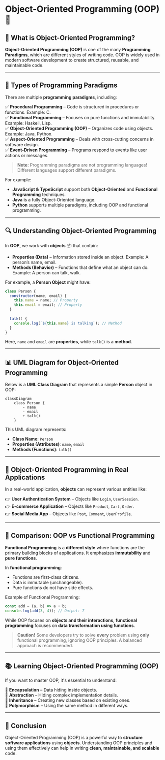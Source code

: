 #  **Object-Oriented Programming** (OOP) 🌟

## 📌 What is Object-Oriented Programming?

**Object-Oriented Programming (OOP)** is one of the many **Programming Paradigms**, which are different styles of writing code. OOP is widely used in modern software development to create structured, reusable, and maintainable code.

---

## 🏩 **Types of Programming Paradigms**

There are multiple **programming paradigms**, including:

✅ **Procedural Programming** – Code is structured in procedures or functions. Example: C.</br>
✅ **Functional Programming** – Focuses on pure functions and immutability. Example: Haskell, Lisp.</br>
✅ **Object-Oriented Programming (OOP)** – Organizes code using objects. Example: Java, Python.</br>
✅ **Aspect-Oriented Programming** – Deals with cross-cutting concerns in software design.</br>
✅ **Event-Driven Programming** – Programs respond to events like user actions or messages.</br>

> **Note:** Programming paradigms are not programming languages! Different languages support different paradigms.

For example:
- **JavaScript & TypeScript** support both **Object-Oriented** and **Functional Programming** techniques.
- **Java** is a fully Object-Oriented language.
- **Python** supports multiple paradigms, including OOP and functional programming.

---

## 🔍 **Understanding Object-Oriented Programming**

In **OOP**, we work with **objects** 📦 that contain:

- **Properties (Data)** – Information stored inside an object. Example: A person’s name, email.
- **Methods (Behavior)** – Functions that define what an object can do. Example: A person can talk, walk.

For example, a **Person Object** might have:

```javascript
class Person {
  constructor(name, email) {
    this.name = name; // Property
    this.email = email; // Property
  }
  
  talk() { 
    console.log(`${this.name} is talking`); // Method
  }
}
```

Here, `name` and `email` are **properties**, while `talk()` is a **method**.

---

## 📊 **UML Diagram for Object-Oriented Programming**

Below is a **UML Class Diagram** that represents a simple **Person** object in OOP:

```mermaid
classDiagram
    class Person {
        - name
        - email
        + talk()
    }
```

This UML diagram represents:
- **Class Name**: `Person`
- **Properties (Attributes)**: `name`, `email`
- **Methods (Functions)**: `talk()`

---

## 🔗 **Object-Oriented Programming in Real Applications**

In a real-world application, **objects** can represent various entities like:

👉 **User Authentication System** – Objects like `Login`, `UserSession`.</br>
👉 **E-commerce Application** – Objects like `Product`, `Cart`, `Order`.</br>
👉 **Social Media App** – Objects like `Post`, `Comment`, `UserProfile`.</br>

---

## 🔄 **Comparison: OOP vs Functional Programming**

**Functional Programming** is a **different style** where functions are the primary building blocks of applications. It emphasizes **immutability** and **pure functions**.

In **functional programming**:
- Functions are first-class citizens.
- Data is immutable (unchangeable).
- Pure functions do not have side effects.

Example of Functional Programming:

```javascript
const add = (a, b) => a + b;
console.log(add(3, 4)); // Output: 7
```

While OOP focuses on **objects and their interactions**, **functional programming** focuses on **data transformation using functions**.

> **Caution!** Some developers try to solve **every** problem using **only** functional programming, ignoring OOP principles. A balanced approach is recommended.

---

## 📚 **Learning Object-Oriented Programming (OOP)**

If you want to master OOP, it's essential to understand:

🎯 **Encapsulation** – Data hiding inside objects.</br>
🎯 **Abstraction** – Hiding complex implementation details.</br>
🎯 **Inheritance** – Creating new classes based on existing ones.</br>
🎯 **Polymorphism** – Using the same method in different ways.</br>

---

## 🌟 **Conclusion**

Object-Oriented Programming (OOP) is a powerful way to **structure software applications** using **objects**. Understanding OOP principles and using them effectively can help in writing **clean, maintainable, and scalable** code.

